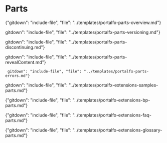 
# Parts
   
 {"gitdown": "include-file", "file": "../templates/portalfx-parts-overview.md"}
   
 gitdown": "include-file", "file": "../templates/portalfx-parts-versioning.md"}
 
 gitdown": "include-file", "file": "../templates/portalfx-parts-discontinuing.md"}
  
 gitdown": "include-file", "file": "../templates/portalfx-parts-revealContent.md"}

     gitdown": "include-file", "file": "../templates/portalfx-parts-errors.md"}

   gitdown": "include-file", "file": "../templates/portalfx-extensions-samples-parts.md"}

 {"gitdown": "include-file", "file": "../templates/portalfx-extensions-bp-parts.md"}

 {"gitdown": "include-file", "file": "../templates/portalfx-extensions-faq-parts.md"}

 {"gitdown": "include-file", "file": "../templates/portalfx-extensions-glossary-parts.md"}
